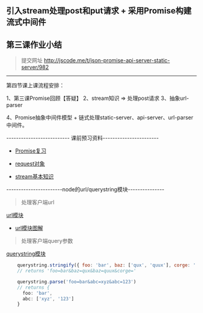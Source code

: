 
## 引入stream处理post和put请求 + 采用Promise构建流式中间件

## 第三课作业小结

> 提交网址 http://jscode.me/t/json-promise-api-server-static-server/982


------------------------------------------------------

第四节课上课流程安排：

1、第三课Promise回顾【答疑】
2、stream知识 => 处理post请求
3、抽象url-parser



4、Promise抽象中间件模型 + 链式处理static-server、api-server、url-parser中间件。



 -------------------------- 课前预习资料-----------------------


- [Promise复习](https://developer.mozilla.org/zh-CN/docs/Web/JavaScript/Reference/Global_Objects/Promise)

- [request对象](https://github.com/nodejs/node/blob/master/doc/api/http.md)

- [stream基本知识](https://github.com/nodejs/node/blob/master/doc/api/stream.md)



-----------------------node的url/querystring模块---------------

> 处理客户端url

[url模块](https://github.com/nodejs/node/blob/master/doc/api/url.md)

- [url模块图解](./3rd-assets/url.png)


> 处理客户端query参数

[querystring模块](https://github.com/nodejs/node/blob/master/doc/api/querystring.md)

```javascript
	querystring.stringify({ foo: 'bar', baz: ['qux', 'quux'], corge: '' })
	// returns 'foo=bar&baz=qux&baz=quux&corge='

	querystring.parse('foo=bar&abc=xyz&abc=123')
	// returns {
	  foo: 'bar',
	  abc: ['xyz', '123']
	}
```